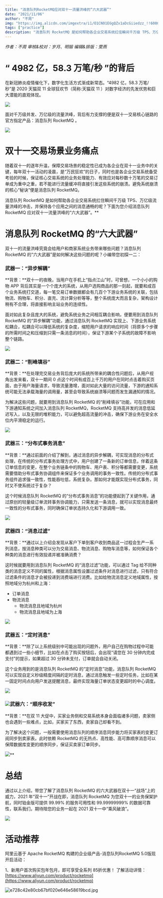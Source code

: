 ```yaml
---
title: "消息队列RocketMQ应对双十一流量洪峰的“六大武器”"
date: "2021/11/06"
author: "不周"
img: "https://img.alicdn.com/imgextra/i1/O1CN01EGgQZx1aDcGiiedzz_!!6000000003296-0-tps-685-383.jpg"
tags: ["practice"]
description: "消息队列 RocketMQ 是如何帮助各企业交易系统扛住瞬间千万级 TPS、万亿级流量洪峰的冲击，并保持各个应用之间的消息通畅的呢？下文将为您介绍消息队列 RocketMQ 应对双十一流量洪峰的“六大武器”。"
---
```


_作者：不周_
_审核&校对：岁月、明锻_
_编辑&排版：雯燕_

# **“ 4982 亿，58.3 万笔/秒 ”的背后**


在新冠肺炎疫情催化下，数字化生活方式渐成新常态。“4982 亿，58.3 万笔/秒”是 2020 天猫双 11 全球狂欢节（简称:天猫双 11 ）对数字经济的先发优势和巨大潜能的直观体现。

![](https://intranetproxy.alipay.com/skylark/lark/0/2023/png/59356401/1680489222254-8d83b16d-74b1-49f7-abea-2b4d5cb94ea9.png#clientId=uc9a0e5b0-fb0e-4&from=paste&id=uf43bc348&originHeight=470&originWidth=712&originalType=url&ratio=1&rotation=0&showTitle=false&status=done&style=none&taskId=u83a30bc7-172f-4719-be06-f55ba37c99d&title=)

面对千万级并发、万亿级的流量洪峰，背后有力支撑的便是双十一交易核心链路的官方指定产品：消息队列 RocketMQ 。

![](https://intranetproxy.alipay.com/skylark/lark/0/2023/png/59356401/1680489222401-8a71e773-94e9-487f-9a7e-3b2e1c488763.png#clientId=uc9a0e5b0-fb0e-4&from=paste&id=u0ff220a9&originHeight=312&originWidth=812&originalType=url&ratio=1&rotation=0&showTitle=false&status=done&style=none&taskId=u6039e836-d24e-4ed1-8b11-27428efecc3&title=)

# **双十一交易场景业务痛点**


随着双十一的逐年升温，保障交易场景的稳定性已成为各企业在双十一业务中的关键，每年双十一活动的凌晨，是“万民狂欢”的日子，同时也是各企业交易系统备受考验的时候，保证核心交易系统的业务处理能力、有效应对每秒数十万笔的交易订单成为重中之重，若不能进行流量缓冲将直接引发这些系统的崩溃。避免系统崩溃的核心“秘诀”便是消息队列 RocketMQ。

消息队列 RocketMQ 是如何帮助各企业交易系统扛住瞬间千万级 TPS、万亿级流量洪峰的冲击，并保持各个应用之间的消息通畅的呢？下面为您介绍消息队列 RocketMQ 应对双十一流量洪峰的“六大武器”。**

# **消息队列 RocketMQ 的“六大武器”**


双十一的流量洪峰究竟会给用户和商家系统业务带来哪些问题？消息队列 RocketMQ 的“六大武器”是如何解决这些问题的呢？小编带您初探一二：

### 武器一：“异步解耦”


**背景：**双十一的夜晚，当用户在手机上“指点江山”时，可曾想，一个小小的购物 APP 背后其实是一个个庞大的系统，从用户选购商品的那一刻起，就要和成百个业务系统打交道，每一笔交易订单数据都会有几百个下游业务系统的关联，包括物流、购物车、积分、直充、流计算分析等等，整个系统庞大而且复杂，架构设计稍有不合理，将直接影响主站业务的连续性。

面对如此复杂且庞大的系统，避免系统业务之间相互耦合影响，便要用到消息队列 RocketMQ 的“异步解耦”功能，通过消息队列 RocketMQ 实现上、下游业务系统松耦合，松耦合可以降低系统的复杂度，缩短用户请求的响应时间（将原多个步骤的所需时间之和压缩到只需一条消息的时间），保证下游某个子系统的故障不影响整个链路。

![](https://intranetproxy.alipay.com/skylark/lark/0/2023/png/59356401/1680489223890-bacab0d1-2000-4b9e-8736-aa958c4a10e7.png#clientId=uc9a0e5b0-fb0e-4&from=paste&id=ue07eeae8&originHeight=486&originWidth=1080&originalType=url&ratio=1&rotation=0&showTitle=false&status=done&style=none&taskId=ud3f24c5d-b594-46f1-81bd-3a6da5765ba&title=)

### 武器二：“削峰填谷”


**背景：**在处理完交易业务背后庞大的系统所带来的耦合性问题后，从用户视角出发来看，双十一期间 0 点这个时间有成百上千万的用户在同时点击着购买页面，由于用户海量请求，导致流量激增，面对如此大量的访问流量，下游的通知系统可能无法承载海量的调用量，甚至会导致系统崩溃等问题而发生漏通知的情况。

为解决这些问题，就要用到消息队列 RocketMQ 的“削峰填谷”功能，可在应用和下游通知系统之间加入消息队列 RocketMQ，RocketMQ 支持高并发的消息低延迟写入，以及无限的堆积能力，可以避免超高流量的冲击，确保下游业务在安全水位内平滑稳定的运行。

![](https://intranetproxy.alipay.com/skylark/lark/0/2023/png/59356401/1680489222067-f6c7cef5-9ad3-44d7-9f49-80e77e82a8a1.png#clientId=uc9a0e5b0-fb0e-4&from=paste&id=uf7c307c9&originHeight=485&originWidth=1080&originalType=url&ratio=1&rotation=0&showTitle=false&status=done&style=none&taskId=u8bfb3a77-b19d-4b54-bb8a-88b86fef5f0&title=)

### 武器三：“分布式事务消息”


**背景：**通过前面的介绍了解到，通过消息的异步解耦，可实现消息的分布式处理，在传统的分布式事务处理方式中，用户创建了一条新的订单信息，伴着这条订单信息的变更，在整个业务链条中的购物车、用户表、积分等都需要变更，系统需要借助分布式事务协调组件来保证多个业务调用的事务一致性。传统的分布式事务组件追求强一致性，性能吞吐低，系统复杂。那如何才能既实现分布式事务，同时又不使系统过于复杂？

这个时候消息队列 RocketMQ 的“分布式事务消息”的功能便起到了关键作用，通过原创的轻量级订单流转事务协调能力，只需发送一条消息，就可以实现消息最终一致性的分布式事务，同时确保订单状态持久化和下游调用一致。

![](https://intranetproxy.alipay.com/skylark/lark/0/2023/png/59356401/1680489222220-d45d4550-924d-4274-931a-ae54b940c606.png#clientId=uc9a0e5b0-fb0e-4&from=paste&id=u6c76e741&originHeight=511&originWidth=1080&originalType=url&ratio=1&rotation=0&showTitle=false&status=done&style=none&taskId=u3bf811fa-9eaf-4656-899b-88f6f659eb9&title=)

### 武器四：“消息过滤”


**背景：**通过以上介绍会发现从客户下单到客户收到商品这一过程会生产一系列消息，按消息种类可以分为交易消息、物流消息、购物车消息等，如何保证各个种类的消息进行有效投递并被准确消费？

这时候就要用到消息队列 RocketMQ 的“消息过滤”功能，可以通过 Tag 给不同种类的消息定义不同的属性，根据消息属性设置过滤条件对消息进行过滤，只有符合过滤条件的消息才会被投递到消费端进行消费。比如给物流消息定义地域属性，按照地域分为杭州和上海：

- 订单消息
- 物流消息
   - 物流消息且地域为杭州
   - 物流消息且地域为上海



![](https://intranetproxy.alipay.com/skylark/lark/0/2023/png/59356401/1680489224306-f33ff257-deeb-4723-9f45-a028d51d560a.png#clientId=uc9a0e5b0-fb0e-4&from=paste&id=u78f01db1&originHeight=777&originWidth=1080&originalType=url&ratio=1&rotation=0&showTitle=false&status=done&style=none&taskId=ue5997429-b7a1-4549-989c-db80e7e0f5c&title=)

### 武器五：“定时消息”


**背景：**除了以上系统级别中可能出现的问题外，用户自己在购物过程中可能都遇到过一些小细节，比如在点击了购买按钮后，会出现“请您在 30 分钟内完成支付”的提示，如果超过 30 分钟未支付，订单就会自动关闭。

这个业务用到的是消息队列 RocketMQ 的“定时消息”功能，消息队列 RocketMQ 可以实现自定义秒级精度间隔的定时消息，通过消息触发一些定时任务，比如在某一固定时间点向用户发送提醒消息，最终实现海量订单状态变更超时的中心调度。

![](https://intranetproxy.alipay.com/skylark/lark/0/2023/png/59356401/1680489224301-e818e357-5a21-4543-a7d9-e41c508ff4ab.png#clientId=uc9a0e5b0-fb0e-4&from=paste&id=u580e89f4&originHeight=558&originWidth=1080&originalType=url&ratio=1&rotation=0&showTitle=false&status=done&style=none&taskId=u7d2fb379-34d7-49cc-a0f3-9699a215f91&title=)

### ![](https://intranetproxy.alipay.com/skylark/lark/0/2023/gif/59356401/1680489224303-4f438b9f-c370-47ce-a87b-13372771d28b.gif#clientId=uc9a0e5b0-fb0e-4&from=paste&id=u36694659&originHeight=1&originWidth=1&originalType=url&ratio=1&rotation=0&showTitle=false&status=done&style=none&taskId=ud5ed3b08-361b-4bfd-96fd-72289a73cfa&title=)武器六：“顺序收发”


**背景：**在双 11 大促中，买家业务侧和交易系统本身会面临诸多问题，卖家侧也会遇到一些难点，比如，买家买了东西，卖家自己却看不到。

为了解决这个问题，一般需要使用消息队列的顺序消息同步能力将买家表的变更订阅同步到卖家表。此时依赖 RocketMQ 的无热点、高性能、高可靠顺序消息可以保障数据库变更的顺序同步，保证买卖家订单同步。

![](https://intranetproxy.alipay.com/skylark/lark/0/2023/png/59356401/1680489224352-6aee7402-05eb-42a4-8f3c-ad09b680a4ed.png#clientId=uc9a0e5b0-fb0e-4&from=paste&id=u96694a11&originHeight=768&originWidth=1080&originalType=url&ratio=1&rotation=0&showTitle=false&status=done&style=none&taskId=u0cfc2483-0ff9-43b3-bd28-cb4f21de0f4&title=)**

# **总结**


通过以上介绍，带您了解了消息队列 RocketMQ 的六大武器在双十一“战场”上的威力，2021 年“双十一”开战在即，消息队列 RocketMQ 为您双十一的业务保架护航，同时铂金版可提供 99.99% 的服务可用性和 99.99999999% 的数据可靠性，联系我们，期待陪您的业务一起在 2021 双十一中“乘风破浪”。

![](https://intranetproxy.alipay.com/skylark/lark/0/2023/png/59356401/1680489224784-f9bc54c3-d395-4425-8795-3e6b268ee988.png#clientId=uc9a0e5b0-fb0e-4&from=paste&id=u2f322580&originHeight=2704&originWidth=800&originalType=url&ratio=1&rotation=0&showTitle=false&status=done&style=none&taskId=u90b6569f-4226-4d26-9b5f-d532b4ef96c&title=)

# 活动推荐

阿里云基于 Apache RocketMQ 构建的企业级产品-消息队列RocketMQ 5.0版现开启活动：

1、新用户首次购买包年包月，即可享受全系列 85折优惠！ 了解活动详情：[https://www.aliyun.com/product/rocketmq](https://www.aliyun.com/product/rocketmq)

![e728c42e80cb67bf020e646e58619bcd.jpg](https://intranetproxy.alipay.com/skylark/lark/0/2023/jpeg/59356401/1680576637562-9af35fbf-d64b-4f81-b950-7e72f91b5ca2.jpeg#clientId=u449ffa34-59ce-4&from=paste&height=675&id=u462ad3c6&name=e728c42e80cb67bf020e646e58619bcd.jpg&originHeight=675&originWidth=1920&originalType=binary&ratio=1&rotation=0&showTitle=false&size=258156&status=done&style=none&taskId=u26cea311-dc98-45bd-8c8c-c7884e57c37&title=&width=1920)
